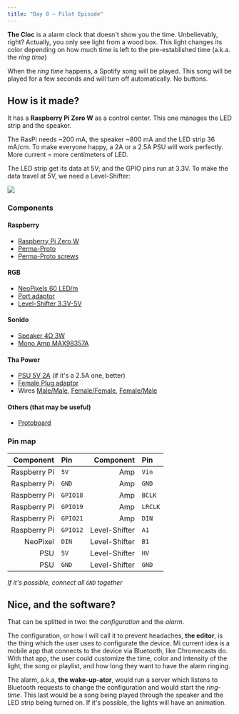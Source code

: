 ```yaml
---
title: "Day 0 — Pilot Episode"
---
```


**The Cloc** is a alarm clock that doesn't show you the time. Unbelievably, right? Actually, you only see light from a wood box. This light changes its color depending on how much time is left to the pre-established time (a.k.a. the *ring time*)

When the *ring time* happens, a Spotify song will be played. This song will be played for a few seconds and will turn off automatically. No buttons.

## How is it made?
It has a **Raspberry Pi Zero W** as a control center. This one manages the LED strip and the speaker.

The RasPi needs ~200 mA, the speaker ~800 mA and the LED strip 36 mA/cm. To make everyone happy, a 2A or a 2.5A PSU will work perfectly. More current = more centimeters of LED.

The LED strip get its data at 5V; and the GPIO pins run at 3.3V. To make the data travel at 5V, we need a Level-Shifter:

![](/images/docs/the-cloc/connections.png)

### Components
#### Raspberry
- [Raspberry Pi Zero W](https://www.adafruit.com/product/3708)
- [Perma-Proto](https://www.adafruit.com/product/2310)
- [Perma-Proto screws](https://www.adafruit.com/product/2336)

#### RGB
- [NeoPixels 60 LED/m](https://www.adafruit.com/product/1138?length=1)
- [Port adaptor](https://www.adafruit.com/product/1663)
- [Level-Shifter 3.3V-5V](https://www.adafruit.com/product/1875)

#### Sonido
- [Speaker 4Ω 3W](https://www.adafruit.com/product/1314)
- [Mono Amp MAX98357A](https://www.adafruit.com/product/3006)

#### Tha Power
- [PSU 5V 2A](https://www.adafruit.com/product/276) (if it's a 2.5A one, better)
- [Female Plug adaptor](https://www.adafruit.com/product/368)
- Wires [Male/Male](https://www.adafruit.com/product/1956), [Female/Female](https://www.adafruit.com/product/1950), [Female/Male](https://www.adafruit.com/product/1954)

#### Others (that may be useful)
- [Protoboard](https://www.adafruit.com/product/239)

### Pin map
|    Component | Pin      |     Component | Pin     |
| -----------: | :------- | ------------: | :------ |
| Raspberry Pi | `5V`     |           Amp | `Vin`   |
| Raspberry Pi | `GND`    |           Amp | `GND`   |
| Raspberry Pi | `GPIO18` |           Amp | `BCLK`  |
| Raspberry Pi | `GPIO19` |           Amp | `LRCLK` |
| Raspberry Pi | `GPIO21` |           Amp | `DIN`   |
| Raspberry Pi | `GPIO12` | Level-Shifter | `A1`    |
|     NeoPixel | `DIN`    | Level-Shifter | `B1`    |
|          PSU | `5V`     | Level-Shifter | `HV`    |
|          PSU | `GND`    | Level-Shifter | `GND`   |

*If it's possible, connect all `GND` together*


## Nice, and the software?
That can be splitted in two: the *configuration* and the *alarm*.

The configuration, or how I will call it to prevent headaches, **the editor**, is the thing which the user uses to configurate the device. Mi current idea is a mobile app that connects to the device via Bluetooth, like Chromecasts do. With that app, the user could customize the time, color and intensity of the light, the song or playlist, and how long they want to have the alarm ringing.


The alarm, a.k.a, **the wake-up-ator**, would run a server which listens to Bluetooth requests to change the configuration and would start the *ring-time*. This last would be a song being played through the speaker and the LED strip being turned on. If it's possible, the lights will have an animation.